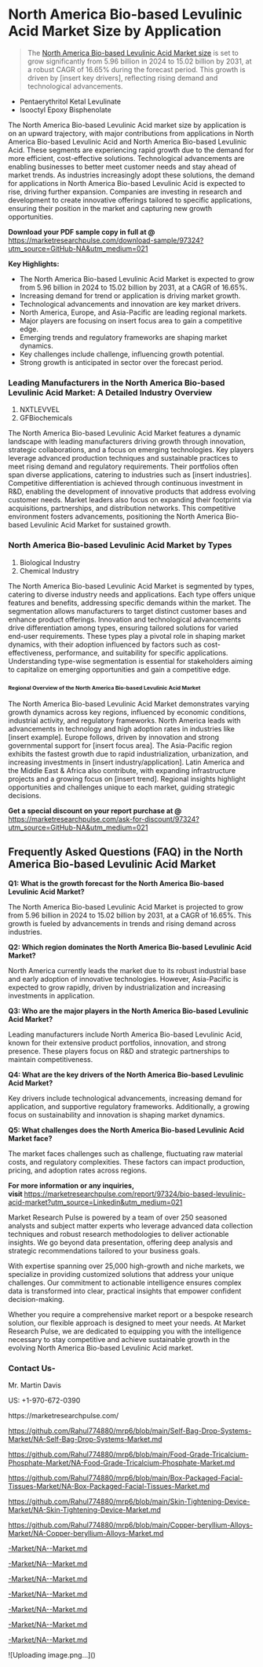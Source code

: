 <h1>North America Bio-based Levulinic Acid Market&nbsp;Size by Application</h1><blockquote><p>The <a href="https://marketresearchpulse.com/download-sample/97324?utm_source=GitHub-NA&amp;utm_medium=021">North America Bio-based Levulinic Acid Market size</a> is set to grow significantly from 5.96 billion in 2024 to 15.02 billion by 2031, at a robust CAGR of 16.65% during the forecast period. This growth is driven by [insert key drivers], reflecting rising demand and technological advancements.</p></blockquote><ul><li>Pentaerythritol Ketal Levulinate<li> Isooctyl Epoxy Bisphenolate</li></ul><p>The North America Bio-based Levulinic Acid market size by application is on an upward trajectory, with major contributions from applications in North America Bio-based Levulinic Acid and North America Bio-based Levulinic Acid. These segments are experiencing rapid growth due to the demand for more efficient, cost-effective solutions. Technological advancements are enabling businesses to better meet customer needs and stay ahead of market trends. As industries increasingly adopt these solutions, the demand for applications in North America Bio-based Levulinic Acid is expected to rise, driving further expansion. Companies are investing in research and development to create innovative offerings tailored to specific applications, ensuring their position in the market and capturing new growth opportunities.</p><p><strong>Download your PDF sample copy in full at @ </strong><a href="https://marketresearchpulse.com/download-sample/97324?utm_source=GitHub-NA&amp;utm_medium=021">https://marketresearchpulse.com/download-sample/97324?utm_source=GitHub-NA&amp;utm_medium=021</a></p><p><strong>Key Highlights: </strong></p><ul><li>The North America Bio-based Levulinic Acid Market is expected to grow from 5.96 billion in 2024 to 15.02 billion by 2031, at a CAGR of 16.65%.</li><li>Increasing demand for trend or application is driving market growth.</li><li>Technological advancements and innovation are key market drivers.</li><li>North America, Europe, and Asia-Pacific are leading regional markets.</li><li>Major players are focusing on insert focus area to gain a competitive edge.</li><li>Emerging trends and regulatory frameworks are shaping market dynamics.</li><li>Key challenges include challenge, influencing growth potential.</li><li>Strong growth is anticipated in sector over the forecast period.</li></ul><h3>Leading Manufacturers in the North America Bio-based Levulinic Acid Market: A Detailed Industry Overview</h3><ol><li>NXTLEVVEL</li><li>GFBiochemicals</li></ol><div class="flex max-w-full flex-col flex-grow"><div class="min-h-8 text-message flex w-full flex-col items-end gap-2 whitespace-normal break-words [.text-message+&amp;]:mt-5" dir="auto" data-message-author-role="assistant" data-message-id="fd8432e4-4910-450d-b182-61b7bfb0a01f" data-message-model-slug="gpt-4o"><div class="flex w-full flex-col gap-1 empty:hidden first:pt-[3px]"><div class="markdown prose w-full break-words dark:prose-invert light"><p>The North America Bio-based Levulinic Acid Market features a dynamic landscape with leading manufacturers driving growth through innovation, strategic collaborations, and a focus on emerging technologies. Key players leverage advanced production techniques and sustainable practices to meet rising demand and regulatory requirements. Their portfolios often span diverse applications, catering to industries such as [insert industries]. Competitive differentiation is achieved through continuous investment in R&amp;D, enabling the development of innovative products that address evolving customer needs. Market leaders also focus on expanding their footprint via acquisitions, partnerships, and distribution networks. This competitive environment fosters advancements, positioning the North America Bio-based Levulinic Acid Market for sustained growth.</p></div></div></div></div><h3>North America Bio-based Levulinic Acid Market by Types</h3><ol><li>Biological Industry<li> Chemical Industry</li></ol><div class="flex max-w-full flex-col flex-grow"><div class="min-h-8 text-message flex w-full flex-col items-end gap-2 whitespace-normal break-words [.text-message+&amp;]:mt-5" dir="auto" data-message-author-role="assistant" data-message-id="084470be-0bb7-4664-bddf-5156b4f41249" data-message-model-slug="gpt-4o-mini"><div class="flex w-full flex-col gap-1 empty:hidden first:pt-[3px]"><div class="markdown prose w-full break-words dark:prose-invert light"><p>The North America Bio-based Levulinic Acid Market is segmented by types, catering to diverse industry needs and applications. Each type offers unique features and benefits, addressing specific demands within the market. The segmentation allows manufacturers to target distinct customer bases and enhance product offerings. Innovation and technological advancements drive differentiation among types, ensuring tailored solutions for varied end-user requirements. These types play a pivotal role in shaping market dynamics, with their adoption influenced by factors such as cost-effectiveness, performance, and suitability for specific applications. Understanding type-wise segmentation is essential for stakeholders aiming to capitalize on emerging opportunities and gain a competitive edge.</p></div></div></div></div><h3><span style="font-size: 11px;">Regional Overview of the North America Bio-based Levulinic Acid Market</span></h3><div class="flex max-w-full flex-col flex-grow"><div class="min-h-8 text-message flex w-full flex-col items-end gap-2 whitespace-normal break-words [.text-message+&amp;]:mt-5" dir="auto" data-message-author-role="assistant" data-message-id="e9038762-ce64-4e30-91c9-9bd413514231" data-message-model-slug="gpt-4o-mini"><div class="flex w-full flex-col gap-1 empty:hidden first:pt-[3px]"><div class="markdown prose w-full break-words dark:prose-invert light"><p>The North America Bio-based Levulinic Acid Market demonstrates varying growth dynamics across key regions, influenced by economic conditions, industrial activity, and regulatory frameworks. North America leads with advancements in technology and high adoption rates in industries like [insert example]. Europe follows, driven by innovation and strong governmental support for [insert focus area]. The Asia-Pacific region exhibits the fastest growth due to rapid industrialization, urbanization, and increasing investments in [insert industry/application]. Latin America and the Middle East &amp; Africa also contribute, with expanding infrastructure projects and a growing focus on [insert trend]. Regional insights highlight opportunities and challenges unique to each market, guiding strategic decisions.</p></div></div></div></div><p><strong>Get a special discount on your report purchase at @ </strong><a href="https://marketresearchpulse.com/ask-for-discount/97324?utm_source=GitHub-NA&amp;utm_medium=021">https://marketresearchpulse.com/ask-for-discount/97324?utm_source=GitHub-NA&amp;utm_medium=021</a></p><h2>Frequently Asked Questions (FAQ) in the North America Bio-based Levulinic Acid Market</h2><p><strong>Q1: What is the growth forecast for the North America Bio-based Levulinic Acid Market?</strong></p><p>The North America Bio-based Levulinic Acid Market is projected to grow from 5.96 billion in 2024 to 15.02 billion by 2031, at a CAGR of 16.65%. This growth is fueled by advancements in trends and rising demand across industries.</p><p><strong>Q2: Which region dominates the North America Bio-based Levulinic Acid Market?</strong></p><p>North America currently leads the market due to its robust industrial base and early adoption of innovative technologies. However, Asia-Pacific is expected to grow rapidly, driven by industrialization and increasing investments in application.</p><p><strong>Q3: Who are the major players in the North America Bio-based Levulinic Acid Market?</strong></p><p>Leading manufacturers include North America Bio-based Levulinic Acid, known for their extensive product portfolios, innovation, and strong presence. These players focus on R&amp;D and strategic partnerships to maintain competitiveness.</p><p><strong>Q4: What are the key drivers of the North America Bio-based Levulinic Acid Market?</strong></p><p>Key drivers include technological advancements, increasing demand for application, and supportive regulatory frameworks. Additionally, a growing focus on sustainability and innovation is shaping market dynamics.</p><p><strong>Q5: What challenges does the North America Bio-based Levulinic Acid Market face?</strong></p><p>The market faces challenges such as challenge, fluctuating raw material costs, and regulatory complexities. These factors can impact production, pricing, and adoption rates across regions.</p><p><strong>For more information or any inquiries, visit&nbsp;</strong><a href="https://marketresearchpulse.com/report/97324/bio-based-levulinic-acid-market?utm_source=Linkedin&utm_medium=021">https://marketresearchpulse.com/report/97324/bio-based-levulinic-acid-market?utm_source=Linkedin&utm_medium=021</a></p><p>Market Research Pulse is powered by a team of over 250 seasoned analysts and subject matter experts who leverage advanced data collection techniques and robust research methodologies to deliver actionable insights. We go beyond data presentation, offering deep analysis and strategic recommendations tailored to your business goals.</p><p>With expertise spanning over 25,000 high-growth and niche markets, we specialize in providing customized solutions that address your unique challenges. Our commitment to actionable intelligence ensures complex data is transformed into clear, practical insights that empower confident decision-making.</p><p>Whether you require a comprehensive market report or a bespoke research solution, our flexible approach is designed to meet your needs. At Market Research Pulse, we are dedicated to equipping you with the intelligence necessary to stay competitive and achieve sustainable growth in the evolving North America Bio-based Levulinic Acid market.</p><h3><strong>Contact Us-</strong></h3><p>Mr. Martin Davis</p><p>US: +1-970-672-0390</p><p>https://marketresearchpulse.com/</p><p><a href="https://github.com/Rahul774880/mrp6/blob/main/Self-Bag-Drop-Systems-Market/NA-Self-Bag-Drop-Systems-Market.md">https://github.com/Rahul774880/mrp6/blob/main/Self-Bag-Drop-Systems-Market/NA-Self-Bag-Drop-Systems-Market.md</a></p><p><a href="https://github.com/Rahul774880/mrp6/blob/main/Food-Grade-Tricalcium-Phosphate-Market/NA-Food-Grade-Tricalcium-Phosphate-Market.md">https://github.com/Rahul774880/mrp6/blob/main/Food-Grade-Tricalcium-Phosphate-Market/NA-Food-Grade-Tricalcium-Phosphate-Market.md</a></p><p><a href="https://github.com/Rahul774880/mrp6/blob/main/Box-Packaged-Facial-Tissues-Market/NA-Box-Packaged-Facial-Tissues-Market.md">https://github.com/Rahul774880/mrp6/blob/main/Box-Packaged-Facial-Tissues-Market/NA-Box-Packaged-Facial-Tissues-Market.md</a></p><p><a href="https://github.com/Rahul774880/mrp6/blob/main/Skin-Tightening-Device-Market/NA-Skin-Tightening-Device-Market.md">https://github.com/Rahul774880/mrp6/blob/main/Skin-Tightening-Device-Market/NA-Skin-Tightening-Device-Market.md</a></p><p><a href="https://github.com/Rahul774880/mrp6/blob/main/Copper-beryllium-Alloys-Market/NA-Copper-beryllium-Alloys-Market.md">https://github.com/Rahul774880/mrp6/blob/main/Copper-beryllium-Alloys-Market/NA-Copper-beryllium-Alloys-Market.md</a></p><p><a href="-Market/NA--Market.md">-Market/NA--Market.md</a></p><p><a href="-Market/NA--Market.md">-Market/NA--Market.md</a></p><p><a href="-Market/NA--Market.md">-Market/NA--Market.md</a></p><p><a href="-Market/NA--Market.md">-Market/NA--Market.md</a></p><p><a href="-Market/NA--Market.md">-Market/NA--Market.md</a></p><p><a href="-Market/NA--Market.md">-Market/NA--Market.md</a></p><p><a href="-Market/NA--Market.md">-Market/NA--Market.md</a></p>
![Uploading image.png…]()
